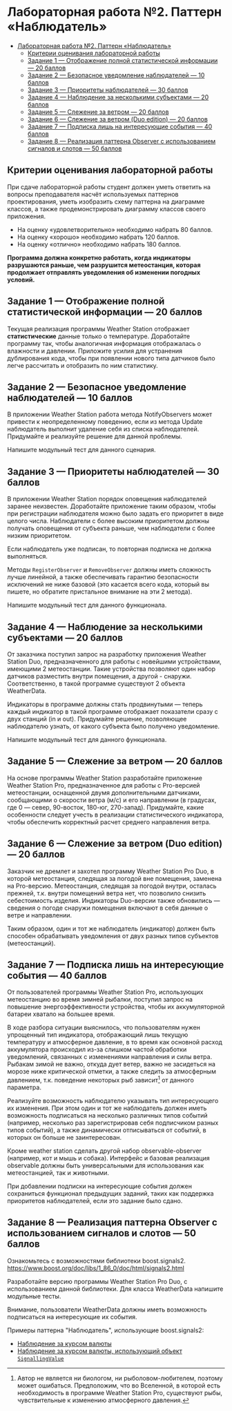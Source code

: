 # Лабораторная работа №2. Паттерн «Наблюдатель»

- [Лабораторная работа №2. Паттерн «Наблюдатель»](#лабораторная-работа-2-паттерн-наблюдатель)
  - [Критерии оценивания лабораторной работы](#критерии-оценивания-лабораторной-работы)
  - [Задание 1 — Отображение полной статистической информации — 20 баллов](#задание-1--отображение-полной-статистической-информации--20-баллов)
  - [Задание 2 — Безопасное уведомление наблюдателей — 10 баллов](#задание-2--безопасное-уведомление-наблюдателей--10-баллов)
  - [Задание 3 — Приоритеты наблюдателей — 30 баллов](#задание-3--приоритеты-наблюдателей--30-баллов)
  - [Задание 4 — Наблюдение за несколькими субъектами — 20 баллов](#задание-4--наблюдение-за-несколькими-субъектами--20-баллов)
  - [Задание 5 — Слежение за ветром — 20 баллов](#задание-5--слежение-за-ветром--20-баллов)
  - [Задание 6 — Слежение за ветром (Duo edition) — 20 баллов](#задание-6--слежение-за-ветром-duo-edition--20-баллов)
  - [Задание 7 — Подписка лишь на интересующие события — 40 баллов](#задание-7--подписка-лишь-на-интересующие-события--40-баллов)
  - [Задание 8 — Реализация паттерна Observer с использованием сигналов и слотов — 50 баллов](#задание-8--реализация-паттерна-observer-с-использованием-сигналов-и-слотов--50-баллов)

## Критерии оценивания лабораторной работы

При сдаче лабораторной работы студент должен уметь ответить на вопросы преподавателя насчёт используемых паттернов проектирования, уметь изобразить схему паттерна на диаграмме классов, а также продемонстрировать диаграмму классов своего приложения.

- На оценку «удовлетворительно» необходимо набрать 80 баллов.
- На оценку «хорошо» необходимо набрать 120 баллов.
- На оценку «отлично» необходимо набрать 180 баллов.

**Программа должна конкретно работать, когда индикаторы разрушаются раньше,
чем разрушится метеостанция, которая продолжает отправлять уведомления
об изменении погодных условий.**

## Задание 1 — Отображение полной статистической информации — 20 баллов

Текущая реализация программы Weather Station отображает
**статистические** данные только о температуре. Доработайте программу
так, чтобы аналогичная информация отображалась о влажности и давлении.
Приложите усилия для устранения дублирования кода, чтобы при появлении
нового типа датчиков было легче рассчитать и отобразить по ним
статистику.

## Задание 2 — Безопасное уведомление наблюдателей — 10 баллов

В приложении Weather Station работа метода NotifyObservers может
привести к неопределенному поведению, если из метода Update наблюдатель
выполнит удаление себя из списка наблюдателей. Придумайте и реализуйте
решение для данной проблемы.

Напишите модульный тест для данного сценария.

## Задание 3 — Приоритеты наблюдателей — 30 баллов

В приложении Weather Station порядок оповещения наблюдателей заранее
неизвестен. Доработайте приложение таким образом, чтобы при регистрации
наблюдателя можно было задать его приоритет в виде целого числа.
Наблюдатели с более высоким приоритетом должны получать оповещения от
субъекта раньше, чем наблюдатели с более низким приоритетом.

Если наблюдатель уже подписан, то повторная подписка не должна выполняться.

Методы `RegisterObserver` и `RemoveObserver` должны иметь сложность лучше линейной, а также обеспечивать гарантию безопасности исключений не ниже базовой (это касается всего кода, который вы пишете, но обратите пристальное внимание на эти 2 метода).

Напишите модульный тест для данного функционала.

## Задание 4 — Наблюдение за несколькими субъектами — 20 баллов

От заказчика поступил запрос на разработку приложения Weather Station
Duo, предназначенного для работы с новейшими устройствами, имеющими 2
метеостанции. Такие устройства позволяют один набор датчиков разместить
внутри помещения, а другой - снаружи. Соответственно, в такой программе
существуют 2 объекта WeatherData.

Индикаторы в программе должны стать продвинутыми — теперь каждый
индикатор в такой программе отображает показатели сразу с двух станций
(in и out). Придумайте решение, позволяющее наблюдателю узнать, от
какого субъекта было получено уведомление.

Напишите модульный тест для данного функционала.

## Задание 5 — Слежение за ветром — 20 баллов

На основе программы Weather Station разработайте приложение Weather
Station Pro, предназначенное для работы с Pro-версией метеостанции,
оснащенной двумя дополнительными датчиками, сообщающими о скорости ветра
(м/с) и его направлении (в градусах, где 0 — север, 90-восток, 180-юг,
270-запад). Придумайте, какие особенности следует учесть в реализации
статистического индикатора, чтобы обеспечить корректный расчет среднего
направления ветра.

## Задание 6 — Слежение за ветром (Duo edition) — 20 баллов

Заказчик не дремлет и захотел программу Weather Station Pro Duo, в
которой метеостанция, следящая за погодой вне помещения, заменена на
Pro-версию. Метеостанция, следящая за погодой внутри, осталась прежней,
т.к. внутри помещений ветра нет, что позволило снизить себестоимость
изделия. Индикаторы Duo-версии также обновились — сведения о погоде
снаружи помещения включают в себя данные о ветре и направлении.

Таким образом, один и тот же наблюдатель (индикатор) должен быть способен
обрабатывать уведомления от двух разных типов субъектов (метеостанций).

## Задание 7 — Подписка лишь на интересующие события — 40 баллов

От пользователей программы Weather Station Pro, использующих
метеостанцию во время зимней рыбалки, поступил запрос на повышение
энергоэффективности устройства, чтобы их аккумуляторной батареи хватало
на большее время.

В ходе разбора ситуации выяснилось, что пользователям нужен упрощенный
тип индикатора, отображающий лишь текущую температуру и атмосферное
давление, в то время как основной расход аккумулятора происходил из-за
слишком частой обработки уведомлений, связанных с изменениями
направления и силы ветра. Рыбакам зимой не важно, откуда дует ветер,
важно не засидеться на морозе ниже критической отметки, а также следить
за атмосферным давлением, т.к. поведение некоторых рыб зависит[^1] от
данного параметра.

Реализуйте возможность наблюдателю указывать тип интересующего их
изменения. При этом один и тот же наблюдатель должен иметь возможность
подписаться на несколько различных типов событий (например, несколько
раз зарегистрировав себя подписчиком разных типов событий), а также
динамически отписываться от событий, в которых он больше не
заинтересован.

Кроме weather station сделать другой набор
observable-observer (например, кот и мышь и собака). Интерфейс и базовая
реализация observable должны быть универсальными для использования как
метеостанцией, так и животными.

При добавлении подписки на интересующие события должен сохраниться функционал
предыдущих заданий, таких как поддержка приоритетов наблюдателей, если это задание
было сдано.

## Задание 8 — Реализация паттерна Observer с использованием сигналов и слотов — 50 баллов

Ознакомьтесь с возможностями библиотеки boost.signals2.
<https://www.boost.org/doc/libs/1_86_0/doc/html/signals2.html>

Разработайте версию программы Weather Station Pro Duo, с использованием
данной библиотеки. Для класса WeatherData напишите модульные тесты.

Внимание, пользователи WeatherData должны иметь возможность подписаться на интересующие их
события.

Примеры паттерна "Наблюдатель", использующие boost.signals2:

- [Наблюдение за курсом валюты](../../samples/observer/ObserverWithSignallingValue/)
- [Наблюдение за курсом валюты, использующий объект `SignallingValue`](../../samples/observer/ObserverWithSignallingValue/)

[^1]: Автор не является ни биологом, ни рыболовом-любителем, поэтому
    может ошибаться. Предположим, что во Вселенной, в которой есть
    необходимость в программе Weather Station Pro, существуют рыбы,
    чувствительные к изменению атмосферного давления.
